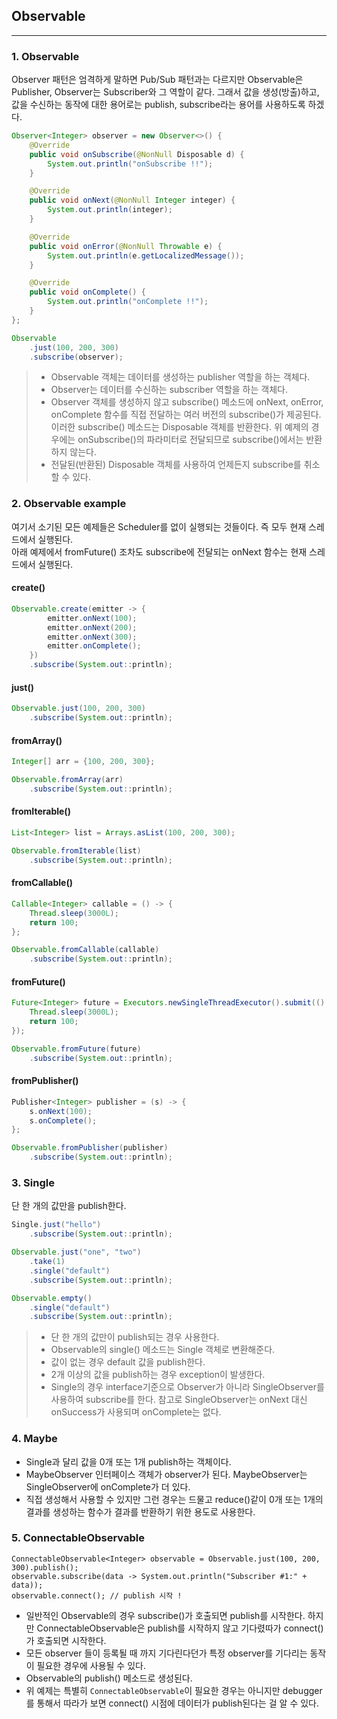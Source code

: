 ## Observable

---

### 1. Observable

Observer 패턴은 엄격하게 말하면 Pub/Sub 패턴과는 다르지만 Observable은 Publisher, Observer는 Subscriber와 그 역할이 같다. 그래서 값을 생성(방출)하고, 값을 수신하는 동작에 대한 용어로는 publish, subscribe라는 용어를 사용하도록 하겠다.

```java
Observer<Integer> observer = new Observer<>() {
    @Override
    public void onSubscribe(@NonNull Disposable d) {
        System.out.println("onSubscribe !!");
    }

    @Override
    public void onNext(@NonNull Integer integer) {
        System.out.println(integer);
    }

    @Override
    public void onError(@NonNull Throwable e) {
        System.out.println(e.getLocalizedMessage());
    }

    @Override
    public void onComplete() {
        System.out.println("onComplete !!");
    }
};

Observable
    .just(100, 200, 300)
    .subscribe(observer);
```

> * Observable 객체는 데이터를 생성하는 publisher 역할을 하는 객체다.
> * Observer는 데이터를 수신하는 subscriber 역할을 하는 객체다.
> * Observer 객체를 생성하지 않고 subscribe() 메소드에 onNext, onError, onComplete 함수를 직접 전달하는 여러 버전의 subscribe()가 제공된다. 이러한 subscribe() 메소드는 Disposable 객체를 반환한다. 위 예제의 경우에는 onSubscribe()의 파라미터로 전달되므로 subscribe()에서는 반환하지 않는다.
> * 전달된(반환된) Disposable 객체를 사용하여 언제든지 subscribe를 취소할 수 있다.

### 2. Observable example

여기서 소기된 모든 예제들은 Scheduler를 없이 실행되는 것들이다. 즉 모두 현재 스레드에서 실행된다.  
아래 예제에서 fromFuture() 조차도 subscribe에 전달되는 onNext 함수는 현재 스레드에서 실행된다.

#### create()

```java
Observable.create(emitter -> {
        emitter.onNext(100);
        emitter.onNext(200);
        emitter.onNext(300);
        emitter.onComplete();
    })
    .subscribe(System.out::println);
```

#### just()

```java
Observable.just(100, 200, 300)
    .subscribe(System.out::println);
```

#### fromArray()

```java
Integer[] arr = {100, 200, 300};

Observable.fromArray(arr)
    .subscribe(System.out::println);
```

#### fromIterable()

```java
List<Integer> list = Arrays.asList(100, 200, 300);

Observable.fromIterable(list)
    .subscribe(System.out::println);
```

#### fromCallable()

```java
Callable<Integer> callable = () -> {
    Thread.sleep(3000L);
    return 100;
};

Observable.fromCallable(callable)
    .subscribe(System.out::println);
```

#### fromFuture()

```java
Future<Integer> future = Executors.newSingleThreadExecutor().submit(() -> {
    Thread.sleep(3000L);
    return 100;
});

Observable.fromFuture(future)
    .subscribe(System.out::println);
```

#### fromPublisher()

```java
Publisher<Integer> publisher = (s) -> {
    s.onNext(100);
    s.onComplete();
};

Observable.fromPublisher(publisher)
    .subscribe(System.out::println);
```

### 3. Single

단 한 개의 값만을 publish한다.

```java
Single.just("hello")
    .subscribe(System.out::println);

Observable.just("one", "two")
    .take(1)
    .single("default")
    .subscribe(System.out::println);

Observable.empty()
    .single("default")
    .subscribe(System.out::println);
```

> * 단 한 개의 값만이 publish되는 경우 사용한다.
> * Observable의 single() 메소드는 Single 객체로 변환해준다.
> * 값이 없는 경우 default 값을 publish한다.
> * 2개 이상의 값을 publish하는 경우 exception이 발생한다.
> * Single의 경우 interface기준으로 Observer가 아니라 SingleObserver를 사용하여 subscribe를 한다. 참고로 SingleObserver는 onNext 대신 onSuccess가 사용되며 onComplete는 없다. 

### 4. Maybe

* Single과 달리 값을 0개 또는 1개 publish하는 객체이다. 
* MaybeObserver 인터페이스 객체가 observer가 된다. MaybeObserver는 SingleObserver에 onComplete가 더 있다.
* 직접 생성해서 사용할 수 있지만 그런 경우는 드물고 reduce()같이 0개 또는 1개의 결과를 생성하는 함수가 결과를 반환하기 위한 용도로 사용한다.

### 5. ConnectableObservable

```
ConnectableObservable<Integer> observable = Observable.just(100, 200, 300).publish();
observable.subscribe(data -> System.out.println("Subscriber #1:" + data));
observable.connect(); // publish 시작 !
```

* 일반적인 Observable의 경우 subscribe()가 호출되면 publish를 시작한다. 하지만 ConnectableObservable은 publish를 시작하지 않고 기다렸따가 connect()가 호출되면 시작한다. 
* 모든 observer 들이 등록될 때 까지 기다린다던가 특정 observer를 기다리는 동작이 필요한 경우에 사용될 수 있다. 
* Observable의 publish() 메소드로 생성된다.
* 위 예제는 특별히 `ConnectableObservable`이 필요한 경우는 아니지만 debugger를 통해서 따라가 보면 connect() 시점에 데이터가 publish된다는 걸 알 수 있다.

